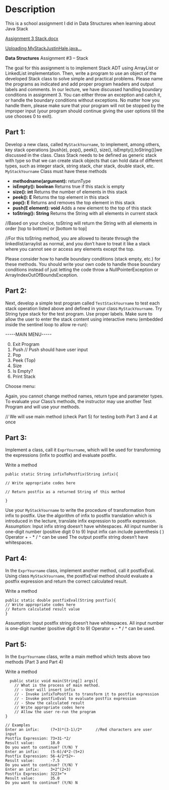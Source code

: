 
# Description

This is a school assignment I did in Data Structures when learning about Java Stack

[Assignment 3 Stack.docx](https://github.com/jhale40/Stack/files/13806479/Assignment.3.Stack.docx)


[Uploading MyStackJustinHale.java…]()





**Data Structures**
Assignment #3 – Stack


The goal for this assignment is to implement Stack ADT using ArrayList or LinkedList implementation. Then, write a program to use an object of the developed Stack class to solve simple and practical problems. Please name the programs as indicated and add proper program headers and output labels and comments.
In our lecture, we have discussed handling boundary conditions in assignment 3. You can either throw an exception and catch it, or handle the boundary conditions without exceptions. No matter how you handle them, please make sure that your program will not be stopped by the improper input (your program should continue giving the user options till the use chooses 0 to exit).

## Part 1:

Develop a new class, called ``MyStackYourname``, to implement, among others, key stack operations [push(e), pop(), peek(), size(), isEmpty(),toString()]we discussed in the class. Class Stack needs to be defined as generic stack with type <E> so that we can create stack objects that can hold data of different types, such as integer stack, string stack, char stack, double stack, etc. 
``MyStackYourname`` Class must have these methods

-	**methodname(argument):** 	returnType
-	**isEmpty(): boolean**		Returns true if this stack is empty
-	**size(): int**			Returns the number of elements in this stack
-	**peek(): E**			Returns the top element in this stack
-	**pop(): E**				Returns and removes the top element in this stack
-	**push(E element): void**		Adds a new element to the top of this stack
-	**toString(): String**			Returns the String with all elements in current stack


//Based on your choice, toString will return the String with all elements in order [top to bottom] or [bottom to top]

//For this toString method, you are allowed to iterate through the linkedlist/arraylist as normal, and you don’t have to treat it like a stack where you cannot see or access any elements except the top.

Please consider how to handle boundary conditions (stack empty, etc.) for these methods. You should write your own code to handle those boundary conditions instead of just letting the code throw a NullPointerException or ArrayIndexOutOfBoundsException.

## Part 2:

Next, develop a simple test program called `TestStackYourname` to test each stack operation listed above and defined in your class ``MyStackYourname``. Try String type stack for the test program. Use proper labels. 
Make sure to allow the user to enter the stack content using interactive menu (embedded inside the sentinel loop to allow re-run):

-----MAIN MENU-----

0.  Exit Program
1.  Push				// Push should have user input
2.  Pop
3.  Peek (Top)
4.  Size
5.  Is Empty?
6.  Print Stack
   
Choose menu: 

Again, you cannot change method names, return type and parameter types. 
To evaluate your Class’s methods, the instructor may use another Test Program and will use your methods.

// We will use main method (check Part 5) for testing both Part 3 and 4 at once


## Part 3:

Implement a class, call it `ExprYourname`, which will be used for transforming the expressions (infix to postfix) and evaluate postfix.

Write a method 

```
public static String infixToPostfix(String infix){

// Write appropriate codes here

// Return postfix as a returned String of this method

}	
```

Use your ``MyStackYourname`` to write the procedure of transformation from infix to postfix. Use the algorithm of infix to postfix translation which is introduced in the lecture, translate infix expression to postfix expression.
Assumption: 
Input infix string doesn’t have whitespaces.
All input number is one-digit number (positive digit 0 to 9)
Input infix can include parenthesis ( )
Operator + - * / ^ can be used
	The output postfix string doesn’t have whitespaces.

## Part 4:

In the `ExprYourname` class, implement another method, call it postfixEval. Using class ``MyStackYourname``, the postfixEval method should evaluate a postfix expression and return the correct calculated result. 

Write a method 
```
public static double postfixEval(String postfix){
// Write appropriate codes here
// Return calculated result value
}
```	
Assumption: 
Input postfix string doesn’t have whitespaces.
All input number is one-digit number (positive digit 0 to 9)
Operator + - * / ^ can be used.
	

## Part 5:

In the `ExprYourname` class, write a main method which tests above two methods (Part 3 and Part 4)

Write a method 
```
  public static void main(String[] args){
    // What is the process of main method.
    // - User will insert infix
    // - Invoke infixToPostfix to transform it to postfix expression
    // - Invoke postfixEval to evaluate postfix expression
    // - Show the calculated result
    // Write appropriate codes here
    // Allow the user re-run the program
}
```

```
// Examples
Enter an infix:		(7+3)*(3-1)/2*		//Red characters are user input 
Postfix Expression:	73+31-*2/
Result value:		10.0
Do you want to continue? (Y/N) Y
Enter an infix:		(5-6)/4*2-(5+2)		
Postfix Expression:	56-4/2*52+-
Result value:		-7.5
Do you want to continue? (Y/N) Y
Enter an infix:		3+2^(2+3)		
Postfix Expression:	3223+^+
Result value:		35.0
Do you want to continue? (Y/N) N
```


